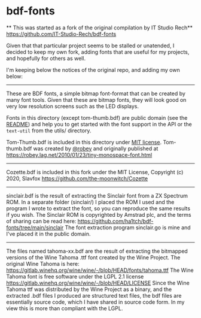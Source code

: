 # bdf-fonts

** This was started as a fork of the original compilation by IT Studio Rech**
https://github.com/IT-Studio-Rech/bdf-fonts

Given that that particular project seems to be stalled or unatended, I decided to keep my own fork, adding fonts that are useful for my projects, and hopefully for others as well.

I'm keeping below the notices of the original repo, and adding my own below:

---

These are BDF fonts, a simple bitmap font-format that can be created
by many font tools. Given that these are bitmap fonts, they will look good on
very low resolution screens such as the LED displays.

Fonts in this directory (except tom-thumb.bdf) are public domain (see the [README](./README)) and
help you to get started with the font support in the API or the `text-util`
from the utils/ directory.

Tom-Thumb.bdf is included in this directory under [MIT license](http://vt100.tarunz.org/LICENSE). Tom-thumb.bdf was created by [@robey](http://twitter.com/robey) and originally published at https://robey.lag.net/2010/01/23/tiny-monospace-font.html

---

Cozette.bdf is included in this fork under the MIT License, Copyright (c) 2020, Slavfox
https://github.com/the-moonwitch/Cozette

---

sinclair.bdf is the result of extracting the Sinclair font from a ZX Spectrum ROM. In a separate folder (sinclair/) I placed the ROM I used and the program I wrote to extract the font, so you can reproduce the same results if you wish.
The Sinclair ROM is copyrighted by Amstrad plc, and the terms of sharing can be read here:
https://github.com/ha1tch/bdf-fonts/tree/main/sinclair
The font extraction program sinclair.go is mine and I've placed it in the public domain.

---

The files named tahoma-xx.bdf are the result of extracting the bitmapped versions of the Wine Tahoma .ttf font created by the Wine Project. The original Wine Tahoma is here:
https://gitlab.winehq.org/wine/wine/-/blob/HEAD/fonts/tahoma.ttf
The Wine Tahoma font is free software under the LGPL 2.1 license
https://gitlab.winehq.org/wine/wine/-/blob/HEAD/LICENSE
Since the Wine Tahoma ttf was distributed by the Wine Project as a binary, and the extracted .bdf files I produced are structured text files, the bdf files are essentially source code, which I have shared in source code form. In my view this is more than compliant with the LGPL.






